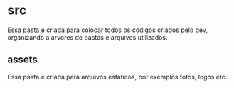 # src
Essa pasta é criada para colocar todos os códigos criados pelo dev, organizando a arvores de pastas e arquivos utilizados.

## assets 
Essa pasta é criada para arquivos estáticos, por exemplos fotos, logos etc.